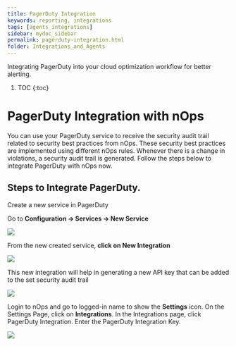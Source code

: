 ```yaml
---
title: PagerDuty Integration
keywords: reporting, integrations
tags: [agents_integrations]
sidebar: mydoc_sidebar
permalink: pagerduty-integration.html
folder: Integrations_and_Agents
---
```


Integrating PagerDuty into your cloud optimization workflow for better alerting.

1. TOC
{:toc}

PagerDuty Integration with nOps
===============================

You can use your PagerDuty service to receive the security audit trail related to security best practices from nOps. These security best practices are implemented using different nOps rules. Whenever there is a change in violations, a security audit trail is generated. Follow the steps below to integrate PagerDuty with nOps now.

Steps to Integrate PagerDuty.
-----------------------------

Create a new service in PagerDuty

Go to **Configuration → Services → New Service**

[![](https://downloads.intercomcdn.com/i/o/286261036/1e7e7b4b72019fbf4aa0e89c/image.png)](https://downloads.intercomcdn.com/i/o/286261036/1e7e7b4b72019fbf4aa0e89c/image.png)

From the new created service, **click on New Integration**

[![](https://downloads.intercomcdn.com/i/o/286261112/d797218a1d1ea77e1e16492e/image.png)](https://downloads.intercomcdn.com/i/o/286261112/d797218a1d1ea77e1e16492e/image.png)

This new integration will help in generating a new API key that can be added to the set security audit trail

[![](https://downloads.intercomcdn.com/i/o/286261225/986cd6ded7fa8a1f5ea608c9/image.png)](https://downloads.intercomcdn.com/i/o/286261225/986cd6ded7fa8a1f5ea608c9/image.png)

Login to nOps and go to logged-in name to show the **Settings** icon. On the Settings Page, click on **Integrations**. In the Integrations page, click PagerDuty Integration. Enter the PagerDuty Integration Key.

[![](https://downloads.intercomcdn.com/i/o/288766685/d36a9349f70cebd9195891a4/image.png)](https://downloads.intercomcdn.com/i/o/288766685/d36a9349f70cebd9195891a4/image.png)